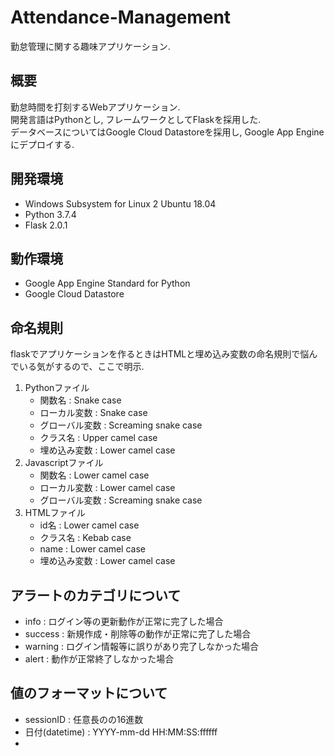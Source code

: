 # Attendance-Management
勤怠管理に関する趣味アプリケーション.

## 概要
勤怠時間を打刻するWebアプリケーション.  
開発言語はPythonとし, フレームワークとしてFlaskを採用した.  
データベースについてはGoogle Cloud Datastoreを採用し, Google App Engineにデプロイする.

## 開発環境
* Windows Subsystem for Linux 2 Ubuntu 18.04
* Python 3.7.4
* Flask 2.0.1

## 動作環境
* Google App Engine Standard for Python
* Google Cloud Datastore

## 命名規則
flaskでアプリケーションを作るときはHTMLと埋め込み変数の命名規則で悩んでいる気がするので、ここで明示.
1. Pythonファイル
   * 関数名 : Snake case
   * ローカル変数 : Snake case
   * グローバル変数 : Screaming snake case
   * クラス名 : Upper camel case
   * 埋め込み変数 : Lower camel case
2. Javascriptファイル
   * 関数名 : Lower camel case
   * ローカル変数 : Lower camel case
   * グローバル変数 : Screaming snake case
3. HTMLファイル
   * id名 : Lower camel case
   * クラス名 : Kebab case
   * name : Lower camel case
   * 埋め込み変数 : Lower camel case

## アラートのカテゴリについて
* info : ログイン等の更新動作が正常に完了した場合
* success : 新規作成・削除等の動作が正常に完了した場合
* warning : ログイン情報等に誤りがあり完了しなかった場合
* alert : 動作が正常終了しなかった場合

## 値のフォーマットについて
* sessionID : 任意長のの16進数
* 日付(datetime) : YYYY-mm-dd HH:MM:SS:ffffff
* 


